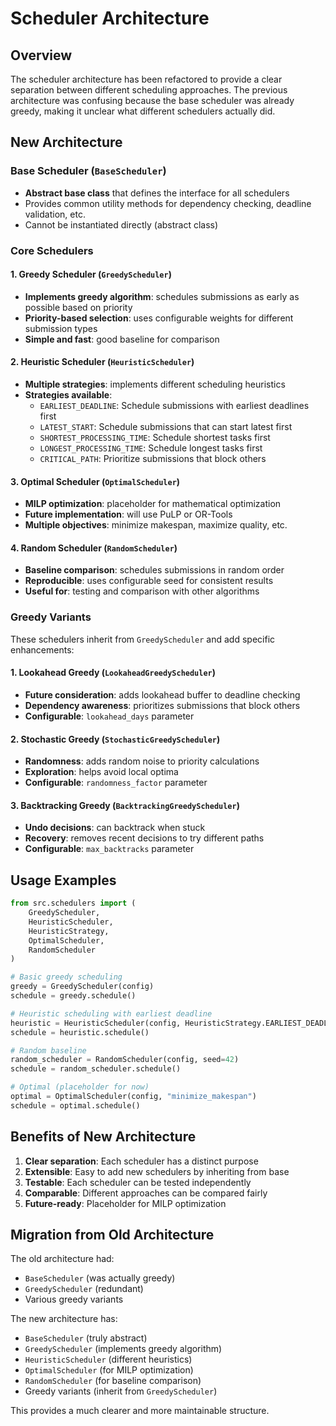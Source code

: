 # Scheduler Architecture

## Overview

The scheduler architecture has been refactored to provide a clear separation between different scheduling approaches. The previous architecture was confusing because the base scheduler was already greedy, making it unclear what different schedulers actually did.

## New Architecture

### Base Scheduler (`BaseScheduler`)
- **Abstract base class** that defines the interface for all schedulers
- Provides common utility methods for dependency checking, deadline validation, etc.
- Cannot be instantiated directly (abstract class)

### Core Schedulers

#### 1. Greedy Scheduler (`GreedyScheduler`)
- **Implements greedy algorithm**: schedules submissions as early as possible based on priority
- **Priority-based selection**: uses configurable weights for different submission types
- **Simple and fast**: good baseline for comparison

#### 2. Heuristic Scheduler (`HeuristicScheduler`)
- **Multiple strategies**: implements different scheduling heuristics
- **Strategies available**:
  - `EARLIEST_DEADLINE`: Schedule submissions with earliest deadlines first
  - `LATEST_START`: Schedule submissions that can start latest first
  - `SHORTEST_PROCESSING_TIME`: Schedule shortest tasks first
  - `LONGEST_PROCESSING_TIME`: Schedule longest tasks first
  - `CRITICAL_PATH`: Prioritize submissions that block others

#### 3. Optimal Scheduler (`OptimalScheduler`)
- **MILP optimization**: placeholder for mathematical optimization
- **Future implementation**: will use PuLP or OR-Tools
- **Multiple objectives**: minimize makespan, maximize quality, etc.

#### 4. Random Scheduler (`RandomScheduler`)
- **Baseline comparison**: schedules submissions in random order
- **Reproducible**: uses configurable seed for consistent results
- **Useful for**: testing and comparison with other algorithms

### Greedy Variants

These schedulers inherit from `GreedyScheduler` and add specific enhancements:

#### 1. Lookahead Greedy (`LookaheadGreedyScheduler`)
- **Future consideration**: adds lookahead buffer to deadline checking
- **Dependency awareness**: prioritizes submissions that block others
- **Configurable**: `lookahead_days` parameter

#### 2. Stochastic Greedy (`StochasticGreedyScheduler`)
- **Randomness**: adds random noise to priority calculations
- **Exploration**: helps avoid local optima
- **Configurable**: `randomness_factor` parameter

#### 3. Backtracking Greedy (`BacktrackingGreedyScheduler`)
- **Undo decisions**: can backtrack when stuck
- **Recovery**: removes recent decisions to try different paths
- **Configurable**: `max_backtracks` parameter

## Usage Examples

```python
from src.schedulers import (
    GreedyScheduler,
    HeuristicScheduler,
    HeuristicStrategy,
    OptimalScheduler,
    RandomScheduler
)

# Basic greedy scheduling
greedy = GreedyScheduler(config)
schedule = greedy.schedule()

# Heuristic scheduling with earliest deadline
heuristic = HeuristicScheduler(config, HeuristicStrategy.EARLIEST_DEADLINE)
schedule = heuristic.schedule()

# Random baseline
random_scheduler = RandomScheduler(config, seed=42)
schedule = random_scheduler.schedule()

# Optimal (placeholder for now)
optimal = OptimalScheduler(config, "minimize_makespan")
schedule = optimal.schedule()
```

## Benefits of New Architecture

1. **Clear separation**: Each scheduler has a distinct purpose
2. **Extensible**: Easy to add new schedulers by inheriting from base
3. **Testable**: Each scheduler can be tested independently
4. **Comparable**: Different approaches can be compared fairly
5. **Future-ready**: Placeholder for MILP optimization

## Migration from Old Architecture

The old architecture had:
- `BaseScheduler` (was actually greedy)
- `GreedyScheduler` (redundant)
- Various greedy variants

The new architecture has:
- `BaseScheduler` (truly abstract)
- `GreedyScheduler` (implements greedy algorithm)
- `HeuristicScheduler` (different heuristics)
- `OptimalScheduler` (for MILP optimization)
- `RandomScheduler` (for baseline comparison)
- Greedy variants (inherit from `GreedyScheduler`)

This provides a much clearer and more maintainable structure.
